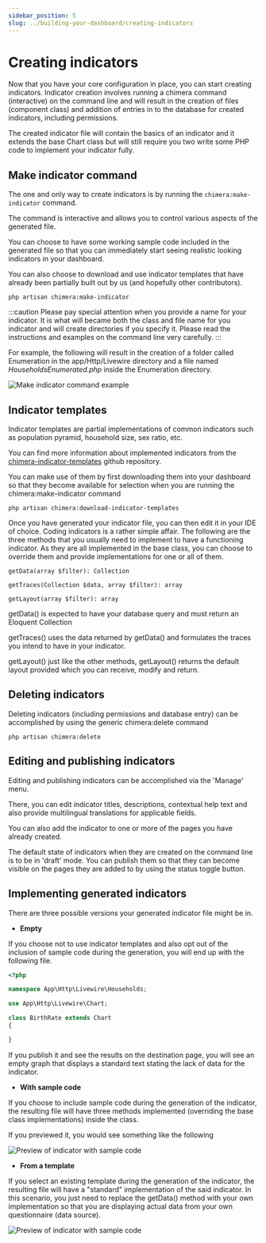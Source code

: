 ```yaml
---
sidebar_position: 5
slug: ../building-your-dashboard/creating-indicators
---
```


# Creating indicators

Now that you have your core configuration in place, you can start creating indicators. Indicator creation involves running a chimera command (interactive) on the command line and will result in the creation of files (component class) and addition of entries in to the database for created indicators, including permissions.

The created indicator file will contain the basics of an indicator and it extends the base Chart class but will still require you two write some PHP code to implement your indicator fully.

## Make indicator command
The one and only way to create indicators is by running the `chimera:make-indicator` command.

The command is interactive and allows you to control various aspects of the generated file.

You can choose to have some working sample code included in the generated file so that you can immediately start seeing realistic looking indicators in your dashboard. 

You can also choose to download and use indicator templates that have already been partially built out by us (and hopefully other contributors).

```
php artisan chimera:make-indicator
```

:::caution
Please pay special attention when you provide a name for your indicator. It is what will became both the class and file name for you indicator and will create directories if you specify it.
Please read the instructions and examples on the command line very carefully.
:::

For example, the following will result in the creation of a folder called Enumeration in the <span className='text--danger text--light'>app/Http/Livewire</span> directory and a file named *HouseholdsEnumerated.php* inside the Enumeration directory.

![Make indicator command example](/img/developer/building-your-dashboard/make-indicator-command.png)

## Indicator templates
Indicator templates are partial implementations of common indicators such as population pyramid, household size, sex ratio, etc.

You can find more information about implemented indicators from the [chimera-indicator-templates](https://github.com/tech-acs/chimera-indicator-templates) github repository.

You can make use of them by first downloading them into your dashboard so that they become available for selection when you are running the chimera:make-indicator command

```
php artisan chimera:download-indicator-templates
```

Once you have generated your indicator file, you can then edit it in your IDE of choice. Coding indicators is a rather simple affair.
The following are the three methods that you usually need to implement to have a functioning indicator. As they are all implemented in the base class, you can choose to override them and provide implementations for one or all of them.

```
getData(array $filter): Collection

getTraces(Collection $data, array $filter): array

getLayout(array $filter): array
```

getData() is expected to have your database query and must return an Eloquent Collection

getTraces() uses the data returned by getData() and formulates the traces you intend to have in your indicator.

getLayout() just like the other methods, getLayout() returns the default layout provided which you can receive, modify and return.

## Deleting indicators
Deleting indicators (including permissions and database entry) can be accomplished by using the generic chimera:delete command

```
php artisan chimera:delete
```

## Editing and publishing indicators
Editing and publishing indicators can be accomplished via the 'Manage' menu.

There, you can edit indicator titles, descriptions, contextual help text and also provide multilingual translations for applicable fields.

You can also add the indicator to one or more of the pages you have already created. 

The default state of indicators when they are created on the command line is to be in 'draft' mode. You can publish them so that they can become visible on the pages they are added to by using the status toggle button.

## Implementing generated indicators
There are three possible versions your generated indicator file might be in.

- **Empty**

If you choose not to use indicator templates and also opt out of the inclusion of sample code during the generation, you will end up with the following file. 

```php
<?php

namespace App\Http\Livewire\Households;

use App\Http\Livewire\Chart;

class BirthRate extends Chart
{

}

```
If you publish it and see the results on the destination page, you will see an empty graph that displays a standard text stating the lack of data for the indicator.

- **With sample code**

If you choose to include sample code during the generation of the indicator, the resulting file will have three methods implemented (overriding the base class implementations) inside the class. 

If you previewed it, you would see something like the following

![Preview of indicator with sample code](/img/developer/building-your-dashboard/preview-of-indicator-with-sample-code.png)

- **From a template**

If you select an existing template during the generation of the indicator, the resulting file will have a "standard" implementation of the said indicator. In this scenario, you just need to replace the getData() method with your own implementation so that you are displaying actual data from your own questionnaire (data source).

![Preview of indicator with sample code](/img/developer/building-your-dashboard/preview-of-indicator-from-template.png)